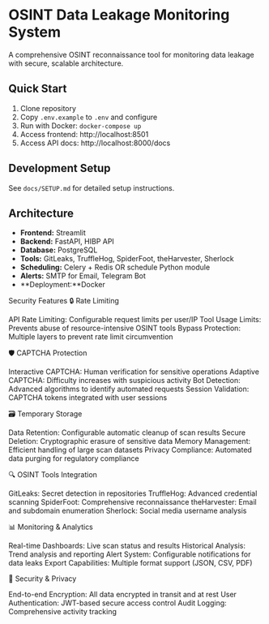 # OSINT Data Leakage Monitoring System

A comprehensive OSINT reconnaissance tool for monitoring data leakage with secure, scalable architecture.

## Quick Start

1. Clone repository
2. Copy `.env.example` to `.env` and configure
3. Run with Docker: `docker-compose up`
4. Access frontend: http://localhost:8501
5. Access API docs: http://localhost:8000/docs

## Development Setup

See `docs/SETUP.md` for detailed setup instructions.

## Architecture

- **Frontend:** Streamlit
- **Backend:** FastAPI, HIBP API
- **Database:** PostgreSQL
- **Tools:** GitLeaks, TruffleHog, SpiderFoot, theHarvester, Sherlock
- **Scheduling:** Celery + Redis OR schedule Python module
- **Alerts:** SMTP for Email, Telegram Bot 
- **Deployment:**Docker

Security Features
🔒 Rate Limiting

API Rate Limiting: Configurable request limits per user/IP
Tool Usage Limits: Prevents abuse of resource-intensive OSINT tools
Bypass Protection: Multiple layers to prevent rate limit circumvention

🛡️ CAPTCHA Protection

Interactive CAPTCHA: Human verification for sensitive operations
Adaptive CAPTCHA: Difficulty increases with suspicious activity
Bot Detection: Advanced algorithms to identify automated requests
Session Validation: CAPTCHA tokens integrated with user sessions

🗃️ Temporary Storage

Data Retention: Configurable automatic cleanup of scan results
Secure Deletion: Cryptographic erasure of sensitive data
Memory Management: Efficient handling of large scan datasets
Privacy Compliance: Automated data purging for regulatory compliance

🔍 OSINT Tools Integration

GitLeaks: Secret detection in repositories
TruffleHog: Advanced credential scanning
SpiderFoot: Comprehensive reconnaissance
theHarvester: Email and subdomain enumeration
Sherlock: Social media username analysis

📊 Monitoring & Analytics

Real-time Dashboards: Live scan status and results
Historical Analysis: Trend analysis and reporting
Alert System: Configurable notifications for data leaks
Export Capabilities: Multiple format support (JSON, CSV, PDF)

🔐 Security & Privacy

End-to-end Encryption: All data encrypted in transit and at rest
User Authentication: JWT-based secure access control
Audit Logging: Comprehensive activity tracking